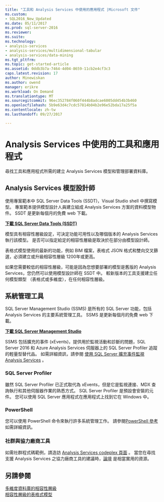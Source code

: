 ```yaml
---
title: "工具和 Analysis Services 中使用的應用程式 |Microsoft 文件"
ms.custom:
- SQL2016_New_Updated
ms.date: 05/11/2017
ms.prod: sql-server-2016
ms.reviewer: 
ms.suite: 
ms.technology:
- analysis-services
- analysis-services/multidimensional-tabular
- analysis-services/data-mining
ms.tgt_pltfrm: 
ms.topic: get-started-article
ms.assetid: 0ddb3b7a-7464-4d04-8659-11cb2e4cf3c3
caps.latest.revision: 17
author: Minewiskan
ms.author: owend
manager: erikre
ms.workload: On Demand
ms.translationtype: MT
ms.sourcegitcommit: 96ec352784f060f444b8adcae6005dd454b3b460
ms.openlocfilehash: 5b9e63d4c7cdc57814b04b2e96e52bda17a25f5a
ms.contentlocale: zh-tw
ms.lasthandoff: 09/27/2017

---
```

# <a name="tools-and-applications-used-in-analysis-services"></a>Analysis Services 中使用的工具和應用程式
  尋找工具和應用程式所需的建立 Analysis Services 模型和管理部署資料庫。  
  
## <a name="analysis-services-model-designers"></a>Analysis Services 模型設計師  
 使用專案範本中 SQL Server Data Tools (SSDT)，Visual Studio shell 中撰寫模型。 專案範本提供模型設計人員建立組成 Analysis Services 方案的資料模型物件。 SSDT 是更新每個月的免費 web 下載。

 **[下載 SQL Server Data Tools (SSDT)](https://docs.microsoft.com/sql/ssdt/download-sql-server-data-tools-ssdt)** 
  
 模型具有相容性層級設定，可決定功能可用性以及哪個版本的 Analysis Services 執行該模型。  是否可以指定給定的相容性層級是取決於在部分由模型設計師。  
  
 表格式模型使用的最新的功能，例如 BIM 檔案，表格式 JSON 格式和雙向交叉篩選，必須建立或升級相容性層級 1200年或更高。  
  
 如果您需要較低的相容性層級，可能是因為您想要部署的模型是舊版的 Analysis Services，您仍然可以使用模型設計師在 SSDT 中。 較新版本的工具支援建立任何模型類型 （表格式或多維度），在任何相容性層級。   

## <a name="administrative-tools"></a>系統管理工具  
  
 SQL Server Management Studio (SSMS) 是所有的 SQL Server 功能，包括 Analysis Services 的主要系統管理工具。 SSMS 是更新每個月的免費 web 下載。 
  
**[下載 SQL Server Management Studio](../ssms/download-sql-server-management-studio-ssms.md)** 
  
 SSMS 包括擴充的事件 (xEvents)，提供用於監視活動和診斷的問題，SQL Server 2016 和 Azure Analysis Services 伺服器上的 SQL Server Profiler 追蹤的輕量型替代品。 如需詳細資訊，請參閱 [使用 SQL Server 擴充事件監視 Analysis Services](../analysis-services/instances/monitor-analysis-services-with-sql-server-extended-events.md) 。  
  
### <a name="sql-server-profiler"></a>SQL Server Profiler  
 雖然 SQL Server Profiler 已正式取代為 xEvents，但是它是監視連接、MDX 查詢執行和其他伺服器作業的熟悉方式。 SQL Server Profiler 是預設會安裝的元件。 您可以使用 SQL Server 應用程式在應用程式上找到它在 Windows 中。  
  
### <a name="powershell"></a>PowerShell  
 您可以使用 PowerShell 命令來執行許多系統管理工作。 請參閱[PowerShell 參考](../analysis-services/powershell/analysis-services-powershell-reference.md)如需詳細資訊。  
  
### <a name="community-and-third-party-tools"></a>社群與協力廠商工具  
 如需社群程式碼範例，請造訪 [Analysis Services codeplex 頁面](http://sqlsrvanalysissrvcs.codeplex.com/) 。 當您在尋找支援 Analysis Services 之協力廠商工具的建議時，[論壇](http://social.msdn.microsoft.com/Forums/sqlserver/home?forum=sqlanalysisservices) 是相當實用的資源。  
  
## <a name="see-also"></a>另請參閱  
 [多維度資料庫的相容性層級](../analysis-services/multidimensional-models/compatibility-level-of-a-multidimensional-database-analysis-services.md)   
 [相容性層級的表格式模型](../analysis-services/tabular-models/compatibility-level-for-tabular-models-in-analysis-services.md)  
  
  

